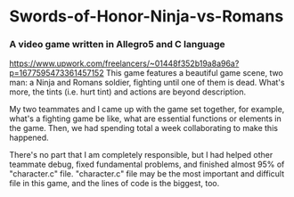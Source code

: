 # Swords-of-Honor-Ninja-vs-Romans
### A video game written in Allegro5 and C language
https://www.upwork.com/freelancers/~01448f352b19a8a96a?p=1677595473361457152
This game features a beautiful game scene, two man: a Ninja and Romans soldier, fighting until one of them is dead. What's more, the tints (i.e. hurt tint) and actions are beyond description.

My two teammates and I came up with the game set together, for example, what's a fighting game be like, what are essential functions or elements in the game. Then, we had spending total a week collaborating to make this happened.

There's no part that I am completely responsible, but I had helped other teammate debug, fixed fundamental problems, and finished almost 95% of "character.c" file. "character.c" file may be the most important and difficult file in this game, and the lines of code is the biggest, too.
